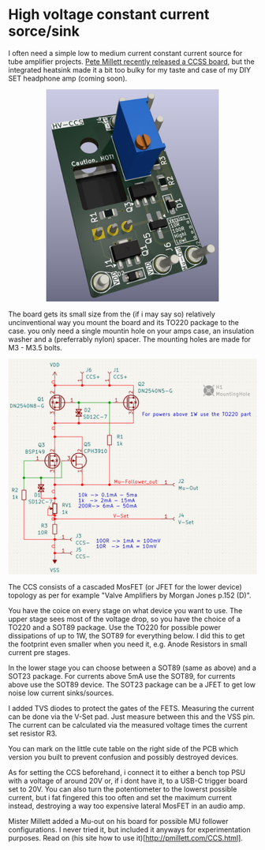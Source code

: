 # High voltage constant current sorce/sink

I often need a simple low to medium current constant current source for tube amplifier projects. [Pete Millett recently released a CCSS board](http://pmillett.com/CCS.html), but the integrated heatsink made it a bit too bulky for my taste and case of my DIY SET headphone amp (coming soon).

<p align="center">
    <img src="./Hardware/doc/HV%20CCS%203D%20View.png" width="350">
</p>

The board gets its small size from the (if i may say so) relatively uncinventional way you mount the board and its TO220 package to the case. you only need a single mountin hole on your amps case, an insulation washer and a (preferrably nylon) spacer. The mounting holes are made for M3 - M3.5 bolts.

![Schematic of the CCS](./Hardware/doc/HV%20CCS%20Schematic.png)

The CCS consists of a cascaded MosFET (or JFET for the lower device) topology as per for example "Valve Amplifiers by Morgan Jones p.152 (D)". 

You have the coice on every stage on what device you want to use. The upper stage sees most of the voltage drop, so you have the choice of a TO220 and a SOT89 package. Use the TO220 for possible power dissipations of up to 1W, the SOT89 for everything below. I did this to get the footprint even smaller when you need it, e.g. Anode Resistors in small current pre stages. 

In the lower stage you can choose between a SOT89 (same as above) and a SOT23 package. For currents above 5mA use the SOT89, for currents above use the SOT89 device. The SOT23 package can be a JFET to get low noise low current sinks/sources.


I added TVS diodes to protect the gates of the FETS. Measuring the current can be done via the V-Set pad. Just measure between this and the VSS pin. The current can be calculated via the measured voltage times the current set resistor R3. 

You can mark on the little cute table on the right side of the PCB which version you built to prevent confusion and possibly destroyed devices. 

As for setting the CCS beforehand, i connect it to either a bench top PSU with a voltage of around 20V or, if i dont have it, to a USB-C trigger board set to 20V. You can also turn the potentiometer to the lowerst possible current, but i fat fingered this too often and set the maximum current instead, destroying a way too expensive lateral MosFET in an audio amp.

Mister Millett added a Mu-out on his board for possible MU follower configurations. I never tried it, but included it anyways for experimentation purposes. Read on (his site how to use it)[http://pmillett.com/CCS.html].
